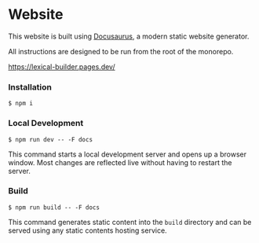 # Website

This website is built using [Docusaurus](https://docusaurus.io/), a modern static website generator.

All instructions are designed to be run from the root of the monorepo.

https://lexical-builder.pages.dev/

### Installation

```
$ npm i
```

### Local Development

```
$ npm run dev -- -F docs
```

This command starts a local development server and opens up a browser window. Most changes are reflected live without having to restart the server.

### Build

```
$ npm run build -- -F docs
```

This command generates static content into the `build` directory and can be served using any static contents hosting service.
